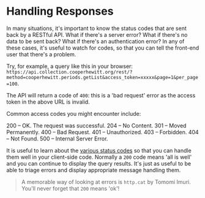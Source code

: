 # Handling Responses

In many situations, it's important to know the status codes that are sent back by a RESTful API. What if there's a server error? What if there's no data to be sent back? What if there's an authentication error? In any of these cases, it's useful to watch for codes, so that you can tell the front-end user that there's a problem.

Try, for example, a query like this in your browser: `https://api.collection.cooperhewitt.org/rest/?method=cooperhewitt.periods.getList&access_token=xxxxx&page=1&per_page=100`.

The API will return a code of `400`: this is a 'bad request' error as the access token in the above URL is invalid.

Common access codes you might encounter include:

200 – OK. The request was successful.
204 – No Content.
301 – Moved Permanently.
400 – Bad Request.
401 – Unauthorized.
403 – Forbidden.
404 – Not Found.
500 – Internal Server Error.

It is useful to learn about the [various status codes](https://en.wikipedia.org/wiki/List_of_HTTP_status_codes) so that you can handle them well in your client-side code. Normally a `200` code means 'all is well' and you can continue to display the query results. It's just as useful to be able to triage errors and display appropriate message handling them.

> A memorable way of looking at errors is `http.cat` by Tomomi Imuri. You'll never forget that `200` means 'ok'!
